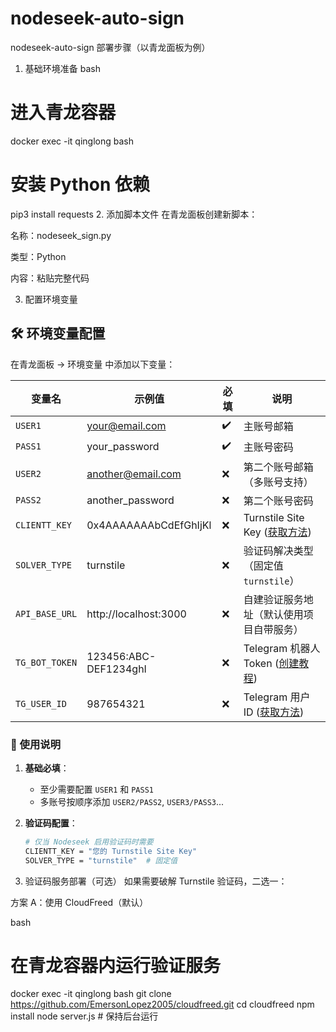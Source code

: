 # nodeseek-auto-sign
nodeseek-auto-sign
部署步骤（以青龙面板为例）
1. 基础环境准备
bash
# 进入青龙容器
docker exec -it qinglong bash

# 安装 Python 依赖
pip3 install requests
2. 添加脚本文件
在青龙面板创建新脚本：

名称：nodeseek_sign.py

类型：Python

内容：粘贴完整代码

3. 配置环境变量
## 🛠️ 环境变量配置

在青龙面板 → 环境变量 中添加以下变量：

| 变量名          | 示例值                  | 必填 | 说明                                                                 |
|-----------------|-------------------------|------|----------------------------------------------------------------------|
| `USER1`         | your@email.com          | ✔️   | 主账号邮箱                                                           |
| `PASS1`         | your_password           | ✔️   | 主账号密码                                                           |
| `USER2`         | another@email.com       | ❌   | 第二个账号邮箱（多账号支持）                                         |
| `PASS2`         | another_password        | ❌   | 第二个账号密码                                                       |
| `CLIENTT_KEY`   | 0x4AAAAAAAbCdEfGhIjKl   | ❌   | Turnstile Site Key ([获取方法](#cloudflare-turnstile-配置指南))      |
| `SOLVER_TYPE`   | turnstile               | ❌   | 验证码解决类型（固定值 `turnstile`）                                 |
| `API_BASE_URL`  | http://localhost:3000   | ❌   | 自建验证服务地址（默认使用项目自带服务）                             |
| `TG_BOT_TOKEN`  | 123456:ABC-DEF1234ghI   | ❌   | Telegram 机器人 Token ([创建教程](https://core.telegram.org/bots)) |
| `TG_USER_ID`    | 987654321               | ❌   | Telegram 用户 ID ([获取方法](https://t.me/userinfobot))            |

### 📌 使用说明

1. **基础必填**：
   - 至少需要配置 `USER1` 和 `PASS1`
   - 多账号按顺序添加 `USER2/PASS2`, `USER3/PASS3`...

2. **验证码配置**：
   ```bash
   # 仅当 Nodeseek 启用验证码时需要
   CLIENTT_KEY = "您的 Turnstile Site Key"
   SOLVER_TYPE = "turnstile"  # 固定值

4. 验证码服务部署（可选）
如果需要破解 Turnstile 验证码，二选一：

方案 A：使用 CloudFreed（默认）

bash
# 在青龙容器内运行验证服务
docker exec -it qinglong bash
git clone https://github.com/EmersonLopez2005/cloudfreed.git
cd cloudfreed
npm install
node server.js  # 保持后台运行
